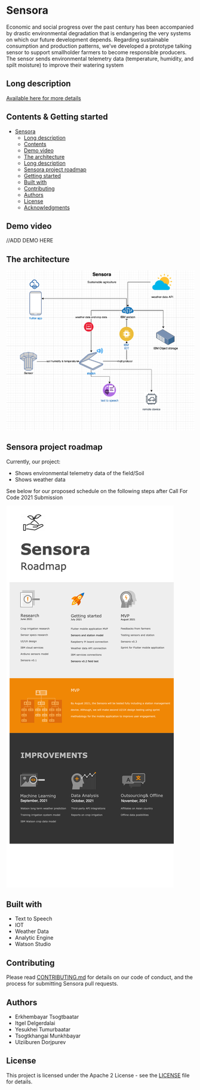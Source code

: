 # Sensora

Economic and social progress over the past century has been accompanied by drastic environmental degradation that is endangering the very systems on which our future development depends. Regarding sustainable consumption and production patterns, we’ve developed a prototype talking sensor to support smallholder farmers to become responsible producers. The sensor sends environmental telemetry data (temperature, humidity, and spilt moisture) to improve their watering system

## Long description

[Available here for more details](./docs/LDESCRIPT.md)

## Contents & Getting started

- [Sensora](#sensora)
  - [Long description](#long-description)
  - [Contents](#contents)
  - [Demo video](#demo-video)
  - [The architecture](#the-architecture)
  - [Long description](#long-description)
  - [Sensora project roadmap](#sensora-project-roadmap)
  - [Getting started](#getting-started)
  - [Built with](#built-with)
  - [Contributing](#contributing)
  - [Authors](#authors)
  - [License](#license)
  - [Acknowledgments](#acknowledgments)

## Demo video

//ADD DEMO HERE

## The architecture

![Architecture](./images/Architecture.png)


## Sensora project roadmap

Currently, our project:

- Shows environmental telemetry data of the field/Soil
- Shows weather data

See below for our proposed schedule on the following steps after Call For Code 2021 Submission

![Roadmap](./images/Roadmap.png)

## Built with

- Text to Speech
- IOT
- Weather Data
- Analytic Engine
- Watson Studio

## Contributing

Please read [CONTRIBUTING.md](CONTRIBUTING.md) for details on our code of conduct, and the process for submitting Sensora pull requests.

## Authors

* Erkhembayar Tsogtbaatar
* Itgel Delgerdalai
* Yesukhei Tumurbaatar
* Tsogtkhangai Munkhbayar
* Ulziiburen Dorjpurev

## License

This project is licensed under the Apache 2 License - see the [LICENSE](LICENSE) file for details.
